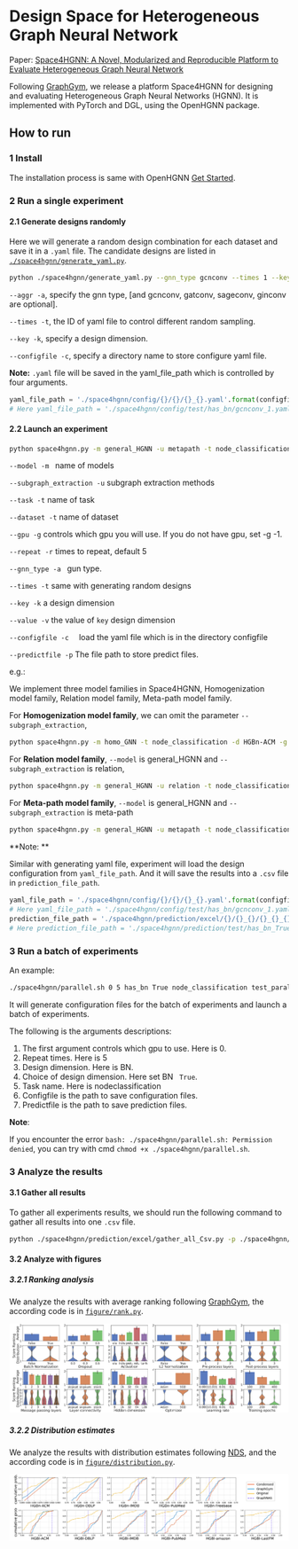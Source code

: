 # Design Space for Heterogeneous Graph Neural Network

Paper: [Space4HGNN: A Novel, Modularized and Reproducible Platform to Evaluate Heterogeneous Graph Neural Network](https://arxiv.org/abs/2202.09177)

Following [GraphGym](https://github.com/snap-stanford/GraphGym), we release a platform Space4HGNN for designing and evaluating Heterogeneous Graph Neural Networks (HGNN). It is implemented with PyTorch and DGL, using the OpenHGNN package.

## How to run

### 1 Install

The installation process is same with OpenHGNN [Get Started](https://github.com/BUPT-GAMMA/OpenHGNN#get-started).

### 2 Run a single experiment

#### 2.1 Generate designs randomly

Here we will generate a random design combination for each dataset and save it in a `.yaml` file. The candidate designs are listed in [`./space4hgnn/generate_yaml.py`](./generate_yaml.py).

```bash
python ./space4hgnn/generate_yaml.py --gnn_type gcnconv --times 1 --key has_bn --configfile test
```

``--aggr -a``, specify the gnn type, [and gcnconv, gatconv, sageconv, ginconv are optional].

``--times -t``, the ID of yaml file to control different random sampling.

``--key -k``, specify  a design dimension.

``--configfile -c``, specify a directory name to store configure yaml file.

**Note:**  ``.yaml`` file will be saved in the yaml_file_path which is controlled by four arguments.

```python
yaml_file_path = './space4hgnn/config/{}/{}/{}_{}.yaml'.format(configfile, key, gnn_type, times)
# Here yaml_file_path = './space4hgnn/config/test/has_bn/gcnconv_1.yaml' with the above example code
```

#### 2.2 **Launch an experiment**

```bash
python space4hgnn.py -m general_HGNN -u metapath -t node_classification -d HGBn-ACM -g 0 -r 5 -a gcnconv -s 1 -k has_bn -v True -c test -p HGB
```

``--model -m ``  name of models

``--subgraph_extraction -u`` subgraph extraction methods

``--task -t`` name of task

``--dataset -t`` name of dataset

``--gpu -g`` controls which gpu you will use. If you do not have gpu, set -g -1.

``--repeat -r`` times to repeat, default 5

``--gnn_type -a `` gun type. 

``--times -t`` same with generating random designs

``--key -k`` a design dimension

``--value -v`` the value of ``key`` design dimension

``--configfile -c  `` load the yaml file which is in the directory configfile

``--predictfile -p`` The file path to store predict files.

e.g.: 

We implement three model families in Space4HGNN, Homogenization model family, Relation model family, Meta-path model family.

For **Homogenization model family**, we can omit the parameter ``--subgraph_extraction``,

```bash
python space4hgnn.py -m homo_GNN -t node_classification -d HGBn-ACM -g 0 -r 5 -a gcnconv -s 1 -k has_bn -v True -c test -p HGB
```

For **Relation model family**, ``--model`` is general_HGNN and ``--subgraph_extraction`` is relation,

```bash
python space4hgnn.py -m general_HGNN -u relation -t node_classification -d HGBn-ACM -g 0 -r 5 -a gcnconv -s 1 -k has_bn -v True -c test -p HGB
```

For **Meta-path model family**, ``--model`` is general_HGNN and ``--subgraph_extraction`` is meta-path

```bash
python space4hgnn.py -m general_HGNN -u metapath -t node_classification -d HGBn-ACM -g 0 -r 5 -a gcnconv -s 1 -k has_bn -v True -c test -p HGB
```

**Note: ** 

Similar with  generating yaml file, experiment will load the design configuration from ``yaml_file_path``. And it will save the results into a `.csv` file in `prediction_file_path`.

```python
yaml_file_path = './space4hgnn/config/{}/{}/{}_{}.yaml'.format(configfile, key, gnn_type, times)
# Here yaml_file_path = './space4hgnn/config/test/has_bn/gcnconv_1.yaml'
prediction_file_path = './space4hgnn/prediction/excel/{}/{}_{}/{}_{}_{}_{}.csv'.format(predictfile, key, value, model_family, gnn_type, times, dataset)
# Here prediction_file_path = './space4hgnn/prediction/test/has_bn_True/metapath_gcnconv_1_HGBn-ACM.yaml'
```

### 3 Run a batch of experiments

An example:

```bash
./space4hgnn/parallel.sh 0 5 has_bn True node_classification test_paral test_paral
```

It will generate  configuration files for the batch of experiments and launch a batch of experiments.

The following is the arguments descriptions:

1. The first argument controls which gpu to use. Here is 0.
2. Repeat times. Here is 5
3. Design dimension. Here is BN.
4. Choice of design dimension. Here set BN `` True``.
5. Task name. Here is nodeclassification
6. Configfile is the path to save configuration files. 
7. Predictfile is the path to save prediction files.

**Note**: 

If you encounter the error ``bash: ./space4hgnn/parallel.sh: Permission denied``, you can try  with cmd ``chmod +x ./space4hgnn/parallel.sh``.

### 3 Analyze the results

#### 3.1 Gather all results

To gather all experiments results, we should run the following command to gather all results into one ``.csv`` file.

```bash
python ./space4hgnn/prediction/excel/gather_all_Csv.py -p ./space4hgnn/prediction/excel/HGB
```

#### 3.2 Analyze with figures

##### 3.2.1 Ranking analysis

We analyze the results with average ranking following [GraphGym](https://github.com/snap-stanford/GraphGym#3-analyze-the-results), the according code is in [`figure/rank.py`](./figure/rank.py).

![space4hgnn_rank](../docs/source/_static/space4hgnn_rank.png)

##### 3.2.2 Distribution estimates

We analyze the results with distribution estimates following [NDS](https://github.com/facebookresearch/nds), and the according code is in [`figure/distribution.py`](./figure/distribution.py).

![space4hgnn_distribution](../docs/source/_static/space4hgnn_distribution.png)
